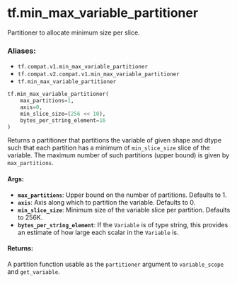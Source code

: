 <div itemscope itemtype="http://developers.google.com/ReferenceObject">
<meta itemprop="name" content="tf.min_max_variable_partitioner" />
<meta itemprop="path" content="Stable" />
</div>

# tf.min_max_variable_partitioner

Partitioner to allocate minimum size per slice.

### Aliases:

* `tf.compat.v1.min_max_variable_partitioner`
* `tf.compat.v2.compat.v1.min_max_variable_partitioner`
* `tf.min_max_variable_partitioner`

``` python
tf.min_max_variable_partitioner(
    max_partitions=1,
    axis=0,
    min_slice_size=(256 << 10),
    bytes_per_string_element=16
)
```

<!-- Placeholder for "Used in" -->

Returns a partitioner that partitions the variable of given shape and dtype
such that each partition has a minimum of `min_slice_size` slice of the
variable. The maximum number of such partitions (upper bound) is given by
`max_partitions`.

#### Args:


* <b>`max_partitions`</b>: Upper bound on the number of partitions. Defaults to 1.
* <b>`axis`</b>: Axis along which to partition the variable. Defaults to 0.
* <b>`min_slice_size`</b>: Minimum size of the variable slice per partition. Defaults
  to 256K.
* <b>`bytes_per_string_element`</b>: If the `Variable` is of type string, this provides
  an estimate of how large each scalar in the `Variable` is.


#### Returns:

A partition function usable as the `partitioner` argument to
`variable_scope` and `get_variable`.
